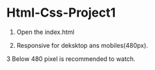 # Html-Css-Project1

1. Open the index.html 

2. Responsive for deksktop ans mobiles(480px).

3 Below 480 pixel is recommended to watch.


